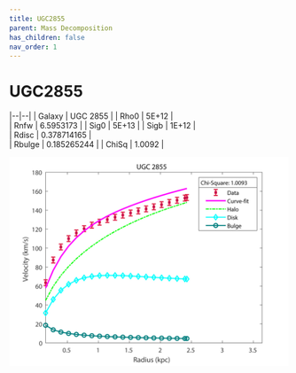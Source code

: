 ```yaml
---
title: UGC2855
parent: Mass Decomposition
has_children: false
nav_order: 1
---
```


# UGC2855

|--|--|
| Galaxy    | UGC 2855	 |
| Rho0     |	5E+12		   |   
| Rnfw  | 6.5953173		  |
| Sig0     | 5E+13		 |
| Sigb     | 1E+12		|  
| Rdisc  | 0.378714165		|   
| Rbulge      | 0.185265244	 | 
| ChiSq | 1.0092 |

![](/assets/plot/UGC2855.jpg)
